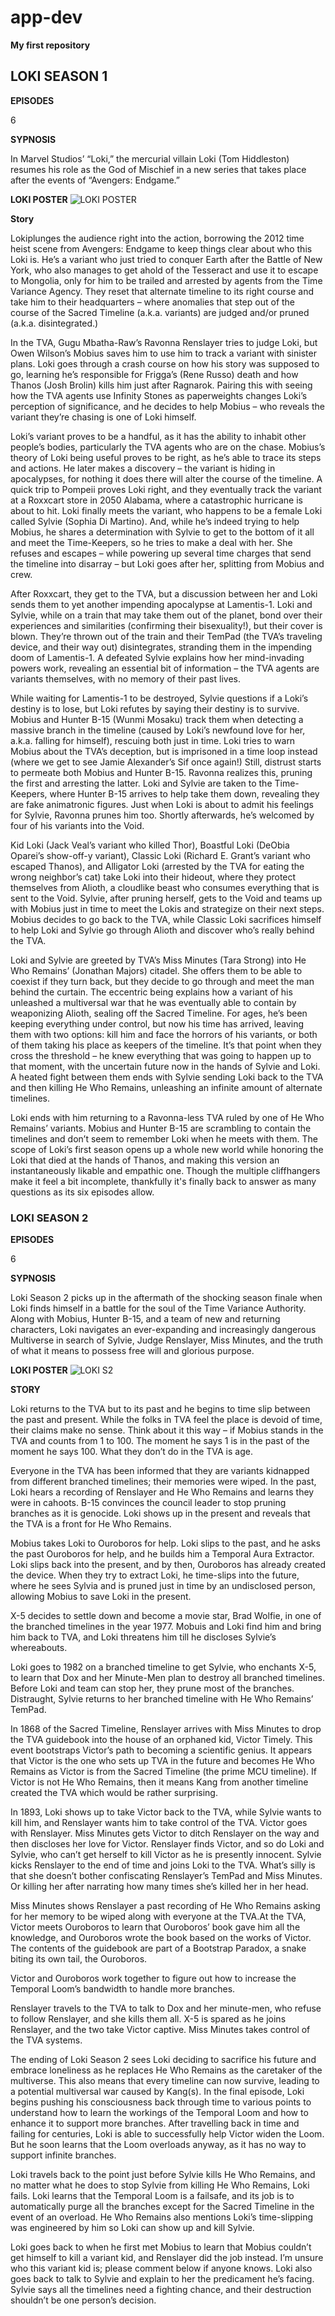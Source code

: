 # app-dev
**My first repository** 

## LOKI SEASON 1


**EPISODES**

6

**SYPNOSIS**

In Marvel Studios’ “Loki,” the mercurial villain Loki (Tom Hiddleston) resumes his role as the God of Mischief in a new series that takes place after the events of “Avengers: Endgame.”

**LOKI POSTER**
![LOKI POSTER](https://media.comicbook.com/2021/05/loki-poster-1267988.jpeg?auto=webp&width=1080&height=1350&crop=1080:1350,smart)

**Story**

Lokiplunges the audience right into the action, borrowing the 2012 time heist scene from Avengers: Endgame to keep things clear about who this Loki is. He’s a variant who just tried to conquer Earth after the Battle of New York, who also manages to get ahold of the Tesseract and use it to escape to Mongolia, only for him to be trailed and arrested by agents from the Time Variance Agency. They reset that alternate timeline to its right course and take him to their headquarters – where anomalies that step out of the course of the Sacred Timeline (a.k.a. variants) are judged and/or pruned (a.k.a. disintegrated.)

In the TVA, Gugu Mbatha-Raw’s Ravonna Renslayer tries to judge Loki, but Owen Wilson’s Mobius saves him to use him to track a variant with sinister plans. Loki goes through a crash course on how his story was supposed to go, learning he’s responsible for Frigga’s (Rene Russo) death and how Thanos (Josh Brolin) kills him just after Ragnarok. Pairing this with seeing how the TVA agents use Infinity Stones as paperweights changes Loki’s perception of significance, and he decides to help Mobius – who reveals the variant they’re chasing is one of Loki himself.

Loki’s variant proves to be a handful, as it has the ability to inhabit other people’s bodies, particularly the TVA agents who are on the chase. Mobius’s theory of Loki being useful proves to be right, as he’s able to trace its steps and actions. He later makes a discovery – the variant is hiding in apocalypses, for nothing it does there will alter the course of the timeline. A quick trip to Pompeii proves Loki right, and they eventually track the variant at a Roxxcart store in 2050 Alabama, where a catastrophic hurricane is about to hit. Loki finally meets the variant, who happens to be a female Loki called Sylvie (Sophia Di Martino). And, while he’s indeed trying to help Mobius, he shares a determination with Sylvie to get to the bottom of it all and meet the Time-Keepers, so he tries to make a deal with her. She refuses and escapes – while powering up several time charges that send the timeline into disarray – but Loki goes after her, splitting from Mobius and crew.

After Roxxcart, they get to the TVA, but a discussion between her and Loki sends them to yet another impending apocalypse at Lamentis-1. Loki and Sylvie, while on a train that may take them out of the planet, bond over their experiences and similarities (confirming their bisexuality!), but their cover is blown. They’re thrown out of the train and their TemPad (the TVA’s traveling device, and their way out) disintegrates, stranding them in the impending doom of Lamentis-1. A defeated Sylvie explains how her mind-invading powers work, revealing an essential bit of information – the TVA agents are variants themselves, with no memory of their past lives.

While waiting for Lamentis-1 to be destroyed, Sylvie questions if a Loki’s destiny is to lose, but Loki refutes by saying their destiny is to survive. Mobius and Hunter B-15 (Wunmi Mosaku) track them when detecting a massive branch in the timeline (caused by Loki’s newfound love for her, a.k.a. falling for himself), rescuing both just in time. Loki tries to warn Mobius about the TVA’s deception, but is imprisoned in a time loop instead (where we get to see Jamie Alexander’s Sif once again!) Still, distrust starts to permeate both Mobius and Hunter B-15. Ravonna realizes this, pruning the first and arresting the latter. Loki and Sylvie are taken to the Time-Keepers, where Hunter B-15 arrives to help take them down, revealing they are fake animatronic figures. Just when Loki is about to admit his feelings for Sylvie, Ravonna prunes him too. Shortly afterwards, he’s welcomed by four of his variants into the Void.

Kid Loki (Jack Veal’s variant who killed Thor), Boastful Loki (DeObia Oparei’s show-off-y variant), Classic Loki (Richard E. Grant’s variant who escaped Thanos), and Alligator Loki (arrested by the TVA for eating the wrong neighbor’s cat) take Loki into their hideout, where they protect themselves from Alioth, a cloudlike beast who consumes everything that is sent to the Void. Sylvie, after pruning herself, gets to the Void and teams up with Mobius just in time to meet the Lokis and strategize on their next steps. Mobius decides to go back to the TVA, while Classic Loki sacrifices himself to help Loki and Sylvie go through Alioth and discover who’s really behind the TVA.

Loki and Sylvie are greeted by TVA’s Miss Minutes (Tara Strong) into He Who Remains’ (Jonathan Majors) citadel. She offers them to be able to coexist if they turn back, but they decide to go through and meet the man behind the curtain. The eccentric being explains how a variant of his unleashed a multiversal war that he was eventually able to contain by weaponizing Alioth, sealing off the Sacred Timeline. For ages, he’s been keeping everything under control, but now his time has arrived, leaving them with two options: kill him and face the horrors of his variants, or both of them taking his place as keepers of the timeline. It’s that point when they cross the threshold – he knew everything that was going to happen up to that moment, with the uncertain future now in the hands of Sylvie and Loki. A heated fight between them ends with Sylvie sending Loki back to the TVA and then killing He Who Remains, unleashing an infinite amount of alternate timelines.

Loki ends with him returning to a Ravonna-less TVA ruled by one of He Who Remains’ variants. Mobius and Hunter B-15 are scrambling to contain the timelines and don’t seem to remember Loki when he meets with them. The scope of Loki’s first season opens up a whole new world while honoring the Loki that died at the hands of Thanos, and making this version an instantaneously likable and empathic one. Though the multiple cliffhangers make it feel a bit incomplete, thankfully it's finally back to answer as many questions as its six episodes allow.

### LOKI SEASON 2


**EPISODES**

6

**SYPNOSIS**

Loki Season 2 picks up in the aftermath of the shocking season finale when Loki finds himself in a battle for the soul of the Time Variance Authority. Along with Mobius, Hunter B-15, and a team of new and returning characters, Loki navigates an ever-expanding and increasingly dangerous Multiverse in search of Sylvie, Judge Renslayer, Miss Minutes, and the truth of what it means to possess free will and glorious purpose.

**LOKI POSTER**
![LOKI S2](https://parade.com/.image/t_share/MjAwNjE0MTg4NzI3NDc3MzU2/loki-season-2.jpg)

**STORY**

Loki returns to the TVA but to its past and he begins to time slip between the past and present. While the folks in TVA feel the place is devoid of time, their claims make no sense. Think about it this way – if Mobius stands in the TVA and counts from 1 to 100. The moment he says 1 is in the past of the moment he says 100. What they don’t do in the TVA is age.

Everyone in the TVA has been informed that they are variants kidnapped from different branched timelines; their memories were wiped. In the past, Loki hears a recording of Renslayer and He Who Remains and learns they were in cahoots. B-15 convinces the council leader to stop pruning branches as it is genocide. Loki shows up in the present and reveals that the TVA is a front for He Who Remains.

Mobius takes Loki to Ouroboros for help. Loki slips to the past, and he asks the past Ouroboros for help, and he builds him a Temporal Aura Extractor. Loki slips back into the present, and by then, Ouroboros has already created the device. When they try to extract Loki, he time-slips into the future, where he sees Sylvia and is pruned just in time by an undisclosed person, allowing Mobius to save Loki in the present.

X-5 decides to settle down and become a movie star, Brad Wolfie, in one of the branched timelines in the year 1977. Mobuis and Loki find him and bring him back to TVA, and Loki threatens him till he discloses Sylvie’s whereabouts.

Loki goes to 1982 on a branched timeline to get Sylvie, who enchants X-5, to learn that Dox and her Minute-Men plan to destroy all branched timelines. Before Loki and team can stop her, they prune most of the branches. Distraught, Sylvie returns to her branched timeline with He Who Remains’ TemPad.

In 1868 of the Sacred Timeline, Renslayer arrives with Miss Minutes to drop the TVA guidebook into the house of an orphaned kid, Victor Timely. This event bootstraps Victor’s path to becoming a scientific genius. It appears that Victor is the one who sets up TVA in the future and becomes He Who Remains as Victor is from the Sacred Timeline (the prime MCU timeline). If Victor is not He Who Remains, then it means Kang from another timeline created the TVA which would be rather surprising.

In 1893, Loki shows up to take Victor back to the TVA, while Sylvie wants to kill him, and Renslayer wants him to take control of the TVA. Victor goes with Renslayer. Miss Minutes gets Victor to ditch Renslayer on the way and then discloses her love for Victor. Renslayer finds Victor, and so do Loki and Sylvie, who can’t get herself to kill Victor as he is presently innocent. Sylvie kicks Renslayer to the end of time and joins Loki to the TVA. What’s silly is that she doesn’t bother confiscating Renslayer’s TemPad and Miss Minutes. Or killing her after narrating how many times she’s killed her in her head.

Miss Minutes shows Renslayer a past recording of He Who Remains asking for her memory to be wiped along with everyone at the TVA.At the TVA, Victor meets Ouroboros to learn that Ouroboros’ book gave him all the knowledge, and Ouroboros wrote the book based on the works of Victor. The contents of the guidebook are part of a Bootstrap Paradox, a snake biting its own tail, the Ouroboros.

Victor and Ouroboros work together to figure out how to increase the Temporal Loom’s bandwidth to handle more branches. 

Renslayer travels to the TVA to talk to Dox and her minute-men, who refuse to follow Renslayer, and she kills them all. X-5 is spared as he joins Renslayer, and the two take Victor captive. Miss Minutes takes control of the TVA systems.

The ending of Loki Season 2 sees Loki deciding to sacrifice his future and embrace loneliness as he replaces He Who Remains as the caretaker of the multiverse. This also means that every timeline can now survive, leading to a potential multiversal war caused by Kang(s). In the final episode, Loki begins pushing his consciousness back through time to various points to understand how to learn the workings of the Temporal Loom and how to enhance it to support more branches. After travelling back in time and failing for centuries, Loki is able to successfully help Victor widen the Loom. But he soon learns that the Loom overloads anyway, as it has no way to support infinite branches.

Loki travels back to the point just before Sylvie kills He Who Remains, and no matter what he does to stop Sylvie from killing He Who Remains, Loki fails. Loki learns that the Temporal Loom is a failsafe, and its job is to automatically purge all the branches except for the Sacred Timeline in the event of an overload. He Who Remains also mentions Loki’s time-slipping was engineered by him so Loki can show up and kill Sylvie.

Loki goes back to when he first met Mobius to learn that Mobius couldn’t get himself to kill a variant kid, and Renslayer did the job instead. I’m unsure who this variant kid is; please comment below if anyone knows. Loki also goes back to talk to Sylvie and explain to her the predicament he’s facing. Sylvie says all the timelines need a fighting chance, and their destruction shouldn’t be one person’s decision.
